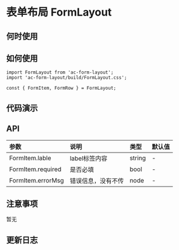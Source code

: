 # 表单布局 FormLayout


 ## 何时使用


 ## 如何使用

 ```
import FormLayout from 'ac-form-layout';
import 'ac-form-layout/build/FormLayout.css';

const { FormItem, FormRow } = FormLayout;
```

 ## 代码演示

 ## API

|参数|说明|类型|默认值|
|:---|:-----|:----|:------|
|FormItem.lable|label标签内容|string|-|
|FormItem.required|是否必填|bool|-|
|FormItem.errorMsg|错误信息，没有不传|node|-|



 ## 注意事项

 暂无

 ## 更新日志